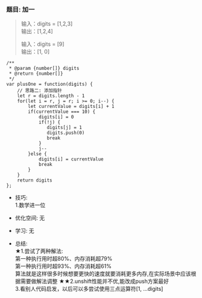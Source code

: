 
### 题目: 加一

> 输入：digits = [1,2,3]  
> 输出：[1,2,4]
>
> 输入：digits = [9]  
> 输出：[1, 0]

```
/**
 * @param {number[]} digits
 * @return {number[]}
 */
var plusOne = function(digits) {
    // 思路二: 添加指针
    let r = digits.length - 1
    for(let i = r, j = r; i >= 0; i--) {
        let currentValue = digits[i] + 1
        if(currentValue === 10) {
            digits[i] = 0
            if(!j) {
               digits[j] = 1
               digits.push(0)
               break
            }
            j--
        }else {
            digits[i] = currentValue
            break
        }
    }
    return digits
};
```

* 技巧:  
1.数学进一位

* 优化空间:  无

* 学习:  无


* 总结:  
★1.尝试了两种解法:  
第一种执行用时超80%、内存消耗超79%  
第一种执行用时超93%、内存消耗超61%  
算法就是这样很多时候想要更快的速度就要消耗更多内存,在实际场景中应该根据需要做解法调整
★★2.unshift性能并不优,能改成push方案最好  
3.看别人代码启发，以后可以多尝试使用三点运算符[1, ...digits]

